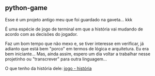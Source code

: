 ## python-game

Esse é um projeto antigo meu que foi guardado na gaveta... kkk

É uma espécie de jogo de terminal em que a história vai mudando de acordo com as decisões do jogador.

Faz um bom tempo que não mexo e, se tiver interesse em verificar, já adianto que está bem "porco" em termos de lógica e arquitetura. 
Eu era bem iniciante... Mas, ainda assim, espero um dia voltar a trabalhar nesse projetinho ou "transcrever" para outra linguagem...

O que tenho da história dele: [jogo - história](https://whimsical.com/jogo-HQCrtAs6PwZBErzGpuE8Sm)
